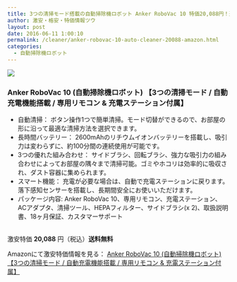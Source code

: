 ```yaml
---
title: 3つの清掃モード搭載の自動掃除機ロボット Anker RoboVac 10 特価20,088円！送料無料！
author: 激安・格安・特価情報ツウ
layout: post
date: 2016-06-11 1:00:10
permalink: /cleaner/anker-robovac-10-auto-cleaner-20088-amazon.html
categories:
  - 自動掃除機ロボット
---
```


<div class="img-bg2 img_L">
<a href="//www.amazon.co.jp/gp/product/B01FS81070/ref=as_li_qf_sp_asin_il?ie=UTF8&camp=247&creative=1211&creativeASIN=B01FS81070&linkCode=as2&tag=tokkajohotsu-22"><img border="0" src="//ws-fe.amazon-adsystem.com/widgets/q?_encoding=UTF8&ASIN=B01FS81070&Format=_SL160_&ID=AsinImage&MarketPlace=JP&ServiceVersion=20070822&WS=1&tag=tokkajohotsu-22" ></a><img src="//ir-jp.amazon-adsystem.com/e/ir?t=tokkajohotsu-22&l=as2&o=9&a=B01FS81070" width="1" height="1" border="0" alt="" style="border:none !important; margin:0px !important;" />
</div>

### Anker RoboVac 10 (自動掃除機ロボット) 【3つの清掃モード / 自動充電機能搭載 / 専用リモコン & 充電ステーション付属】
<!--more-->

* 自動清掃： ボタン操作1つで簡単清掃。モード切替ができるので、お部屋の形に沿って最適な清掃方法を選択できます。
* 長時間バッテリー： 2600mAhのリチウムイオンバッテリーを搭載し、吸引力は変わらずに、約100分間の連続使用が可能です。
* 3つの優れた組み合わせ： サイドブラシ、回転ブラシ、強力な吸引力の組み合わせによってお部屋の隅々まで清掃可能。ゴミやホコリは効率的に吸収され、ダスト容器に集められます。
* スマート機能： 充電が必要な場合は、自動で充電ステーションに戻ります。落下感知センサーを搭載し、長期間安全にお使いいただけます。
* パッケージ内容: Anker RoboVac 10、専用リモコン、充電ステーション、ACアダプタ、清掃ツール、HEPAフィルター、サイドブラシ(x 2)、取扱説明書、18ヶ月保証、カスタマーサポート

<br clear="all" />激安特価 <span class="tokka-price"><strong>20,088</strong></span> 円（税込）**送料無料**

Amazonにて激安特価情報を見る： <span class="fs150p"><a href="//www.amazon.co.jp/gp/product/B01FS81070/ref=as_li_qf_sp_asin_il?ie=UTF8&camp=247&creative=1211&creativeASIN=B01FS81070&linkCode=as2&tag=tokkajohotsu-22" target="_blank">Anker RoboVac 10 (自動掃除機ロボット) 【3つの清掃モード / 自動充電機能搭載 / 専用リモコン & 充電ステーション付属】</a></span>
